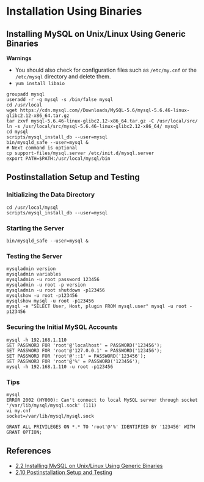 # Installation Using Binaries

## Installing MySQL on Unix/Linux Using Generic Binaries
**Warnings**
- You should also check for configuration files such as `/etc/my.cnf` or the `/etc/mysql` directory and delete them.
- `yum install libaio`

```
groupadd mysql
useradd -r -g mysql -s /bin/false mysql
cd /usr/local
wget https://cdn.mysql.com//Downloads/MySQL-5.6/mysql-5.6.46-linux-glibc2.12-x86_64.tar.gz
tar zxvf mysql-5.6.46-linux-glibc2.12-x86_64.tar.gz -C /usr/local/src/
ln -s /usr/local/src/mysql-5.6.46-linux-glibc2.12-x86_64/ mysql
cd mysql
scripts/mysql_install_db --user=mysql
bin/mysqld_safe --user=mysql &
# Next command is optional
cp support-files/mysql.server /etc/init.d/mysql.server
export PATH=$PATH:/usr/local/mysql/bin
```

## Postinstallation Setup and Testing
### Initializing the Data Directory
```
cd /usr/local/mysql
scripts/mysql_install_db --user=mysql
```

### Starting the Server
```
bin/mysqld_safe --user=mysql &
```

### Testing the Server
```
mysqladmin version
mysqladmin variables
mysqladmin -u root password 123456
mysqladmin -u root -p version
mysqladmin -u root shutdown -p123456
mysqlshow -u root -p123456
mysqlshow mysql -u root -p123456
mysql -e "SELECT User, Host, plugin FROM mysql.user" mysql -u root -p123456
```

### Securing the Initial MySQL Accounts
```
mysql -h 192.168.1.110
SET PASSWORD FOR 'root'@'localhost' = PASSWORD('123456');
SET PASSWORD FOR 'root'@'127.0.0.1' = PASSWORD('123456');
SET PASSWORD FOR 'root'@'::1' = PASSWORD('123456');
SET PASSWORD FOR 'root'@'%' = PASSWORD('123456');
mysql -h 192.168.1.110 -u root -p123456
```

### Tips
```
mysql
ERROR 2002 (HY000): Can't connect to local MySQL server through socket '/var/lib/mysql/mysql.sock' (111)
vi my.cnf
socket=/var/lib/mysql/mysql.sock
```
```
GRANT ALL PRIVILEGES ON *.* TO 'root'@'%' IDENTIFIED BY '123456' WITH GRANT OPTION;
```

## References
- [2.2 Installing MySQL on Unix/Linux Using Generic Binaries](https://dev.mysql.com/doc/refman/5.6/en/binary-installation.html)
- [2.10 Postinstallation Setup and Testing](https://dev.mysql.com/doc/refman/5.6/en/postinstallation.html)
